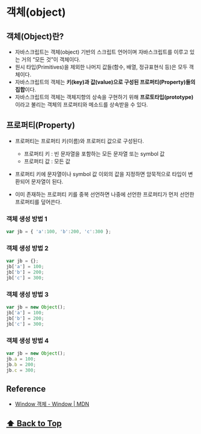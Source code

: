 # 객체(object)

## 객체(Object)란?  

* 자바스크립트는 객체(object) 기반의 스크립트 언어이며 자바스크립트를 이루고 있는 거의 “모든 것”이 객체이다.  
* 원시 타입(Primitives)을 제외한 나머지 값들(함수, 배열, 정규표현식 등)은 모두 객체이다.  
* 자바스크립트의 객체는 **키(key)과 값(value)으로 구성된 프로퍼티(Property)들의 집합**이다.   
* 자바스크립트의 객체는 객체지향의 상속을 구현하기 위해 **프로토타입(prototype)** 이라고 불리는 객체의 프로퍼티와 메소드를 상속받을 수 있다. 


## 프로퍼티(Property)  

* 프로퍼티는 프로퍼티 키(이름)와 프로퍼티 값으로 구성된다.  
  * 프로퍼티 키 : 빈 문자열을 포함하는 모든 문자열 또는 symbol 값  
  * 프로퍼티 값 : 모든 값  

* 프로퍼티 키에 문자열이나 symbol 값 이외의 값을 지정하면 암묵적으로 타입이 변환되어 문자열이 된다.  
* 이미 존재하는 프로퍼티 키를 중복 선언하면 나중에 선언한 프로퍼티가 먼저 선언한 프로퍼티를 덮어쓴다. 


### 객체 생성 방법 1

```javascript
var jb = { 'a':100, 'b':200, 'c':300 };
```


### 객체 생성 방법 2

```javascript
var jb = {};
jb['a'] = 100;
jb['b'] = 200;
jb['c'] = 300;
```


### 객체 생성 방법 3

```javascript
var jb = new Object();
jb['a'] = 100;
jb['b'] = 200;
jb['c'] = 300;
```


### 객체 생성 방법 4

```javascript
var jb = new Object();
jb.a = 100;
jb.b = 200;
jb.c = 300;
```

## Reference

- [Window 객체 - Window | MDN](https://developer.mozilla.org/ko/docs/Web/API/Window)


 **[⬆  Back to Top](#객체object)**
---
